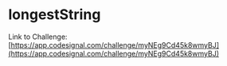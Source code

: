 # longestString

Link to Challenge: [https://app.codesignal.com/challenge/myNEg9Cd45k8wmyBJ](https://app.codesignal.com/challenge/myNEg9Cd45k8wmyBJ)